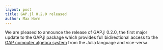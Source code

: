 ```yaml
---
layout: post
title: GAP.jl 0.2.0 released
author: Max Horn
---
```

We are pleased to announce the release of GAP.jl 0.2.0, the first major update
to the GAP.jl package which provides full bidirectional access to the [GAP
computer algebra system](https://www.gap-system.org) from the Julia language
and vice-versa.
